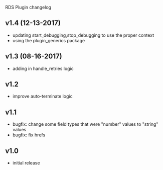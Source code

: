 RDS Plugin changelog

v1.4 (12-13-2017)
-----
- updating start_debugging,stop_debugging to use the proper context
- using the plugin_generics package

v1.3 (08-16-2017)
-----
- adding in handle_retries logic

v1.2
-----
- improve auto-terminate logic

v1.1
-----
- bugfix: change some field types that were "number" values to "string" values
- bugfix: fix hrefs

v1.0
-----
- initial release